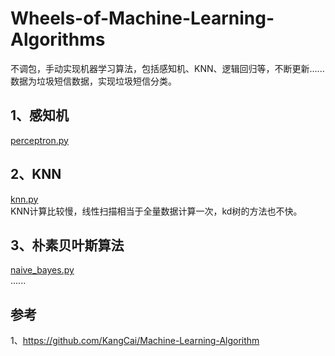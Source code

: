 # Wheels-of-Machine-Learning-Algorithms
不调包，手动实现机器学习算法，包括感知机、KNN、逻辑回归等，不断更新......<br />
数据为垃圾短信数据，实现垃圾短信分类。
## 1、感知机
<a href="https://github.com/duguiming111/Wheels-of-Machine-Learning-Algorithms/blob/master/perceptron.py">perceptron.py</a>
## 2、KNN
<a href="https://github.com/duguiming111/Wheels-of-Machine-Learning-Algorithms/blob/master/knn.py">knn.py</a> <br />
KNN计算比较慢，线性扫描相当于全量数据计算一次，kd树的方法也不快。
<br />
## 3、朴素贝叶斯算法
<a href="https://github.com/duguiming111/Wheels-of-Machine-Learning-Algorithms/blob/master/naive_bayes.py">naive_bayes.py</a><br />
......
## 参考
1、https://github.com/KangCai/Machine-Learning-Algorithm
